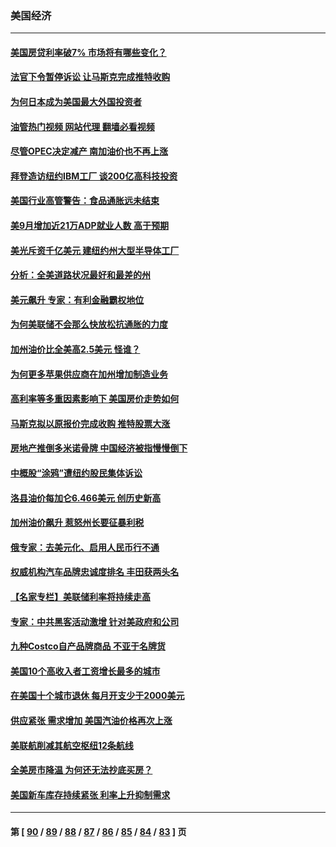 ### 美国经济
---
#### [美国房贷利率破7% 市场将有哪些变化？](../../pages/ncid1078158/n13840444.md?10072045) 
#### [法官下令暂停诉讼 让马斯克完成推特收购](../../pages/ncid1078158/n13840344.md?10072045) 
#### [为何日本成为美国最大外国投资者](../../pages/ncid1078158/n13840352.md?10072045) 
#### [油管热门视频 网站代理 翻墙必看视频](http://209.222.30.114:81/youtube.html?10072045)
#### [尽管OPEC决定减产 南加油价也不再上涨](../../pages/ncid1078158/n13840346.md?10072045) 
#### [拜登造访纽约IBM工厂 谈200亿高科技投资](../../pages/ncid1078158/n13840295.md?10072045) 
#### [美国行业高管警告：食品通胀远未结束](../../pages/ncid1078158/n13840115.md?10072045) 
#### [美9月增加近21万ADP就业人数 高于预期](../../pages/ncid1078158/n13839554.md?10072045) 
#### [美光斥资千亿美元 建纽约州大型半导体工厂](../../pages/ncid1078158/n13839247.md?10072045) 
#### [分析：全美道路状况最好和最差的州](../../pages/ncid1078158/n13839156.md?10072045) 
#### [美元飙升 专家：有利金融霸权地位](../../pages/ncid1078158/n13839140.md?10072045) 
#### [为何美联储不会那么快放松抗通胀的力度](../../pages/ncid1078158/n13839046.md?10072045) 
#### [加州油价比全美高2.5美元 怪谁？](../../pages/ncid1078158/n13839055.md?10072045) 
#### [为何更多苹果供应商在加州增加制造业务](../../pages/ncid1078158/n13838955.md?10072045) 
#### [高利率等多重因素影响下 美国房价走势如何](../../pages/ncid1078158/n13839043.md?10072045) 
#### [马斯克拟以原报价完成收购 推特股票大涨](../../pages/ncid1078158/n13838847.md?10072045) 
#### [房地产推倒多米诺骨牌 中国经济被指慢慢倒下](../../pages/ncid1078158/n13838727.md?10072045) 
#### [中概股“涂鸦”遭纽约股民集体诉讼](../../pages/ncid1078158/n13838379.md?10072045) 
#### [洛县油价每加仑6.466美元 创历史新高](../../pages/ncid1078158/n13838238.md?10072045) 
#### [加州油价飙升 惹怒州长要征暴利税](../../pages/ncid1078158/n13838204.md?10072045) 
#### [俄专家：去美元化、启用人民币行不通](../../pages/ncid1078158/n13837392.md?10072045) 
#### [权威机构汽车品牌忠诚度排名 丰田获两头名](../../pages/ncid1078158/n13836510.md?10072045) 
#### [【名家专栏】美联储利率将持续走高](../../pages/ncid1078158/n13836990.md?10072045) 
#### [专家：中共黑客活动激增 针对美政府和公司](../../pages/ncid1078158/n13837254.md?10072045) 
#### [九种Costco自产品牌商品 不亚于名牌货](../../pages/ncid1078158/n13835875.md?10072045) 
#### [美国10个高收入者工资增长最多的城市](../../pages/ncid1078158/n13836986.md?10072045) 
#### [在美国十个城市退休 每月开支少于2000美元](../../pages/ncid1078158/n13833986.md?10072045) 
#### [供应紧张 需求增加 美国汽油价格再次上涨](../../pages/ncid1078158/n13836959.md?10072045) 
#### [美联航削减其航空枢纽12条航线](../../pages/ncid1078158/n13836894.md?10072045) 
#### [全美房市降温 为何还无法抄底买房？](../../pages/ncid1078158/n13836669.md?10072045) 
#### [美国新车库存持续紧张 利率上升抑制需求](../../pages/ncid1078158/n13836599.md?10072045) 

---
#### 第 [ [90](./90.md?10072045) / [89](./89.md?10072045) / [88](./88.md?10072045) / [87](./87.md?10072045) / [86](./86.md?10072045) / [85](./85.md?10072045) / [84](./84.md?10072045) / [83](./83.md?10072045) ] 页
